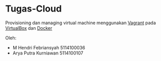 # Tugas-Cloud
Provisioning dan managing virtual machine menggunakan [Vagrant](https://www.lukmanlab.com/apa-itu-vagrant) pada [VirtualBox](https://www.virtualbox.org) dan [Docker](https://www.dicoding.com/blog/apa-itu-docker)

Oleh:

* M Hendri Febriansyah 5114100036
* Arya Putra Kurniawan 5114100107 
